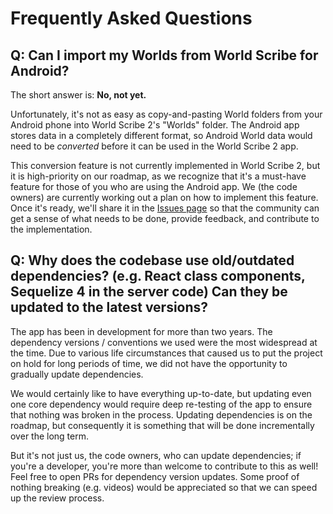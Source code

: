 # Frequently Asked Questions

## Q: Can I import my Worlds from World Scribe for Android?

The short answer is: **No, not yet.**

Unfortunately, it's not as easy as copy-and-pasting World folders from your Android phone into World Scribe 2's "Worlds" folder. The Android app stores data in a completely different format, so Android World data would need to be _converted_ before it can be used in the World Scribe 2 app.

This conversion feature is not currently implemented in World Scribe 2, but it is high-priority on  our roadmap, as we recognize that it's a must-have feature for those of you who are using the Android app. We (the code owners) are currently working out a plan on how to implement this feature. Once it's ready, we'll share it in the [Issues page](https://github.com/averi-studios/world-scribe-2-desktop/issues) so that the community can get a sense of what needs to be done, provide feedback, and contribute to the implementation.

## Q: Why does the codebase use old/outdated dependencies? (e.g. React class components, Sequelize 4 in the server code) Can they be updated to the latest versions?

The app has been in development for more than two years. The dependency versions / conventions we used were the most widespread at the time. Due to various life circumstances that caused us to put the project on hold for long periods of time, we did not have the opportunity to gradually update dependencies.

We would certainly like to have everything up-to-date, but updating even one core dependency would require deep re-testing of the app to ensure that nothing was broken in the process. Updating dependencies is on the roadmap, but consequently it is something that will be done incrementally over the long term.

But it's not just us, the code owners, who can update dependencies; if you're a developer, you're more than welcome to contribute to this as well! Feel free to open PRs for dependency version updates. Some proof of nothing breaking (e.g. videos) would be appreciated so that we can speed up the review process.

